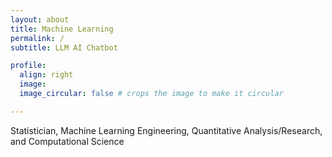 ```yaml
---
layout: about
title: Machine Learning
permalink: /
subtitle: LLM AI Chatbot

profile:
  align: right
  image: 
  image_circular: false # crops the image to make it circular

---
```



Statistician, Machine Learning Engineering, Quantitative Analysis/Research, and Computational Science
